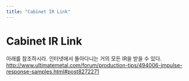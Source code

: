 ```yaml
---
title: "Cabinet IR Link"
---
```

# Cabinet IR Link


아래를 참조하시라. 인터넷에서 돌아다니는 거의 모든 IR을 받을 수 있다.
http://www.ultimatemetal.com/forum/production-tips/494006-impulse-response-samples.html#post8272271


